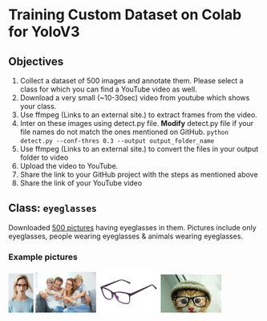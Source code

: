 # Training Custom Dataset on Colab for YoloV3

## Objectives

1. Collect a dataset of 500 images and annotate them. Please select a class for which you can find a YouTube video as well.
2. Download a very small (~10-30sec) video from youtube which shows your class.
3. Use ffmpeg (Links to an external site.) to extract frames from the video.
4. Inter on these images using detect.py file. **Modify** detect.py file if your file names do not match the ones mentioned on GitHub. 
      `python detect.py --conf-thres 0.3 --output output_folder_name`
5. Use ffmpeg (Links to an external site.) to convert the files in your output folder to video
6. Upload the video to YouTube. 
7. Share the link to your GitHub project with the steps as mentioned above
8. Share the link of your YouTube video

## Class: `eyeglasses`

Downloaded [500 pictures](https://github.com/anuragal/yolov3_custom_dataset/tree/master/data/customdata) having eyeglasses in them. Pictures include only eyeglasses, people wearing eyeglasses & animals wearing eyeglasses.

### Example pictures

<a href="url"><img src="https://github.com/anuragal/yolov3_custom_dataset/blob/master/data/customdata/images/eyeglass001.jpg" height="10%" width="10%" ></a>
<a href="url"><img src="https://github.com/anuragal/yolov3_custom_dataset/blob/master/data/customdata/images/eyeglass002.jpg" height="24%" width="24%" ></a>
<a href="url"><img src="https://github.com/anuragal/yolov3_custom_dataset/blob/master/data/customdata/images/eyeglass004.jpg" height="24%" width="24%" ></a>
<a href="url"><img src="https://github.com/anuragal/yolov3_custom_dataset/blob/master/data/customdata/images/eyeglass504.jpg" height="24%" width="24%" ></a>

